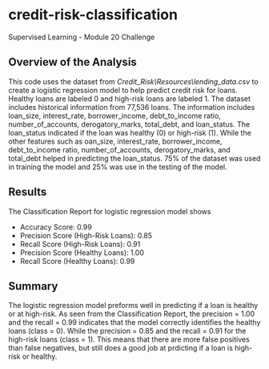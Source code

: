 # credit-risk-classification
Supervised Learning - Module 20 Challenge


## Overview of the Analysis

This code uses the dataset from _Credit_Risk\Resources\lending_data.csv_ to create a logistic regression model to help predict credit risk for loans.  Healthy loans are labeled 0 and high-risk loans are labeled 1.
The dataset includes historical information from 77,536 loans.  The information includes loan_size, interest_rate, borrower_income, debt_to_income ratio, number_of_accounts, derogatory_marks, total_debt, and loan_status.  The loan_status indicated if the loan was healthy (0) or high-risk (1).  While the other features such as oan_size, interest_rate, borrower_income, debt_to_income ratio, number_of_accounts, derogatory_marks, and total_debt helped in predicting the loan_status.  75% of the dataset was used in training the model and 25% was use in the testing of the model.

## Results

The Classification Report for logistic regression model shows
* Accuracy Score: 0.99
* Precision Score (High-Risk Loans): 0.85
* Recall Score (High-Risk Loans): 0.91
* Precision Score (Healthy Loans): 1.00
* Recall Score (Healthy Loans): 0.99
   

## Summary

The logistic regression model preforms well in predicting if a loan is healthy or at high-risk.  As seen from the Classification Report, the precision = 1.00 and the recall = 0.99 indicates that the model correctly identifies the healthy loans (class = 0).  While the precision = 0.85 and the recall = 0.91 for the high-risk loans (class = 1).  This means that there are more false positives than false negatives, but still does a good job at prdicting if a loan is high-risk or healthy.
